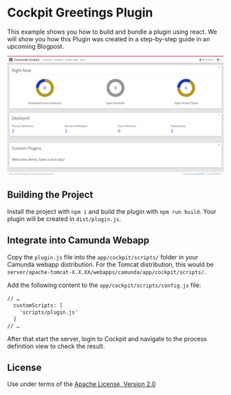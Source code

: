 Cockpit Greetings Plugin
========================

This example shows you how to build and bundle a plugin using react.
We will show you how this Plugin was created in a step-by-step guide in an upcoming Blogpost. <!-- TODO: Update when post is published -->

![Screenshot](screenshot.png)


Building the Project
--------------------

Install the project with `npm i` and build the plugin with `npm run build`. Your plugin will be created in `dist/plugin.js`.

Integrate into Camunda Webapp
-----------------------------

Copy the `plugin.js` file into the `app/cockpit/scripts/` folder in your Camunda webapp distribution.
For the Tomcat distribution, this would be `server/apache-tomcat-X.X.XX/webapps/camunda/app/cockpit/scripts/`.

Add the following content to the `app/cockpit/scripts/config.js` file:

```
// …
  customScripts: [
    'scripts/plugin.js'
  ]
// …
```

After that start the server, login to Cockpit and navigate to the process definition view to check the result.

License
-------

Use under terms of the [Apache License, Version 2.0](http://www.apache.org/licenses/LICENSE-2.0)
